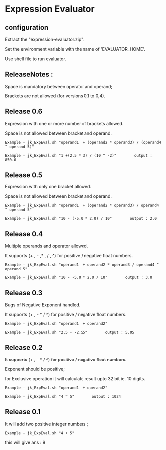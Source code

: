 Expression Evaluator
==========


configuration 
-------------
Extract the "expression-evaluator.zip".

Set the environment variable with the name of 'EVALUATOR_HOME'.

Use shell file to run evaluator.

ReleaseNotes :
--------------

Space is mandatory between operator and operand;

Brackets are not allowed (for versions 0,1 to 0,4).


Release 0.6
--------------
Expression with one or more number of brackets allowed.

Space is not allowed between bracket and operand.

`Example - jk_ExpEval.sh "operand1  + (operand2 * operand3) / (operand4 ^ operand 5)" `

`Example - jk_ExpEval.sh "1 +(2.5 * 3) / (10 ^ -2)"        output : 850.0`

Release 0.5
--------------
Expression with only one bracket allowed.

Space is not allowed between bracket and operand.

`Example - jk_ExpEval.sh "operand1  + (operand2 * operand3) / operand4 ^ operand 5" `

`Example - jk_ExpEval.sh "10 - (-5.0 * 2.0) / 10"        output : 2.0`



Release 0.4
--------------
Multiple operands and operator allowed.

It supports (+ , - ,* , / , ^) for positive / negative float numbers.

`Example - jk_ExpEval.sh "operand1  + operand2 * operand3 / operand4 ^ operand 5" `

`Example - jk_ExpEval.sh "10 - -5.0 * 2.0 / 10"        output : 3.0`

Release 0.3
--------------
Bugs of Negative Exponent handled.

It supports (+ , - * / ^) for positive / negative float numbers.

`Example - jk_ExpEval.sh "operand1  + operand2" `

`Example - jk_ExpEval.sh "2.5 - -2.55"        output : 5.05`


Release 0.2
--------------

It supports (+ , - * / ^) for positive / negative float numbers.

Exponent should be positive;

for Exclusive operation it will calculate result upto 32 bit ie. 10 digits.

`Example - jk_ExpEval.sh "operand1  + operand2"`

`Example - jk_ExpEval.sh "4 ^ 5"        output : 1024`


Release 0.1
--------------

It will add two positive integer numbers ;

`Example - jk_ExpEval.sh "4 + 5" `

this will give ans : 9

